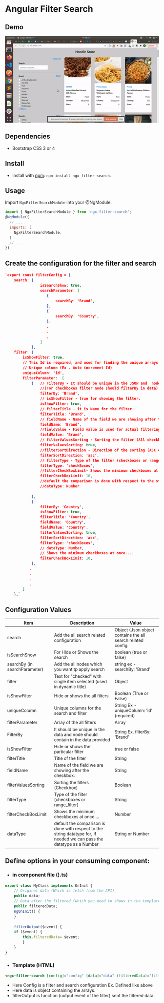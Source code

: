 
# Angular Filter Search

## Demo

![Alt Text](https://raw.githubusercontent.com/Nilesh5995/ngx-filter-search/main/demo/npm-fileter-search.gif)

## Dependencies
* Bootstrap CSS 3 or 4

## Install

* Install with [npm](https://www.npmjs.com): `npm install ngx-filter-search`.

## Usage

Import `NgxFilterSearchModule` into your @NgModule.

```js
import { NgxFilterSearchModule } from 'ngx-filter-search';
@NgModule({
  // ...
  imports: [
    NgxFilterSearchModule,
  ]
  // ...
})

```

##  Create the configuration for the filter and search


```json
`export const filterConfig = {
    search: {
                isSearchShow: true,
                searchParameter: [
                   {
                       searchBy: 'Brand',
                   },
                   {
                       searchBy: 'Country',
                   },
                   .
				   .
				   .
                ]
            },
    filter: {
        isShowFilter: true,
        // This Id is required, and used for finding the unique arrays.
        // Unique column (Ex . Auto increment Id)
        uniqueColumn: 'id',
        filterParameter:  [
            {   // FilterBy - It should be unique in the JSON and  node should contain in the data provided
                //(For checkboxes filter node should filterBy in data)
                filterBy: 'Brand',
                // isShowFilter - true for showing the filter.
                isShowFilter: true,
                // filterTitle - it is Name for the filter
                filterTitle: 'Brand',
                // fieldName - Name of the field we are showing after the checkbox.
                fieldName: 'Brand',
                //fieldValue - Field value is used for actual filtering the data
                fieldValue: 'Brand',
                // filterValuesSorting - Sorting the filter (All checkboxes is sorting)
                filterValuesSorting: true,
                //filterSortDirection - Direction of the sorting (ASC or DESC)
                filterSortDirection: 'asc',
                // filterType - Type of the filter (checkboxes or range_filter)
                filterType: 'checkBoxes',
                //filterCheckBoxLimit- Shows the minimum checkboxes at once....
                filterCheckBoxLimit: 10,
                //default the comparison is done with respect to the string datatype for, if needed we can pass the datatype as a Number
                //dataType: Number

            },
            {
                filterBy: 'Country',
                isShowFilter: true,
                filterTitle: 'Country',
                fieldName: 'Country',
                fieldValue: 'Country',
                filterValuesSorting: true,
                filterSortDirection: 'asc',
                filterType: 'checkBoxes',
                // dataType: Number,
                // Shows the minimum checkboxes at once....
                filterCheckBoxLimit: 10,
            },
           .
		   .
		   .
		   .
        ]
    },`
```

## Configuration Values

|  Item             | Description                                |  Value     |
| --------------------- | ------------------------------------------ | ----------------  |
| search   | Add the all search related configuration             | Object (Json object contains the all search related config|
| isSearchShow              | For Hide or Shows the search        | boolean (true or false)       |
| searchBy (in searchParameter) |  Add the all nodes which you want tp apply search     | string ex - searchBy: 'Brand' |
| filter               | Text for "checked" with single item selected (used in dynamic title)    | Object |
| isShowFilter         |  Hide or shows the all filters  | Boolean (True or False) |
| uniqueColumn     | Unique columns for the search and filter   | String Ex -  uniqueColumn: 'id' (required)      |
| filterParameter          | Array of the all filters | Array         |
| FilterBy           | It should be unique in the data and  node should contain in the data provided | String Ex. filterBy: 'Brand' |
| isShowFilter     | Hide or shows the particular filter  | true or false |
| filterTitle    | Title of the filter | String |
| fieldName | Name of the field we are showing after the checkbox. | String |
| filterValuesSorting | Sorting the filters (Checkbox) | Boolean  |
| filterType | Type of the filter (checkboxes or range_filter)| String |
|filterCheckBoxLimit | Shows the minimum checkboxes at once.... | Number |
|dataType | default the comparison is done with respect to the string datatype for, if needed we can pass the datatype as a Number | String or Number |


## Define options in your consuming component:
- ### in component file ().ts)

```js
export class MyClass implements OnInit {
    // Original data (Which is fetch from the API)
    public data;
    // Data after the filtered (which you need to shows in the template)
    public filteredData;
    ngOnInit() {
    }

    filterOutput($event) {
    if ($event) {
        this.filteredData= $event;
        }
    }
}
```

- ### Template (HTML)
```html
<ngx-filter-search [config]="config" [data]="data" (filteredData)="filterOutput($event)"><ngx-filter-search>
```
* Here Config is a filter and search configuration Ex. Defined like above
* Here data is  object containing the arrays.
* filterOutput is function (output event of the filter) sent the filtered data.